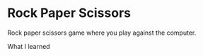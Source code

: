 # Rock Paper Scissors

Rock paper scissors game where you play against the computer.

What I learned
